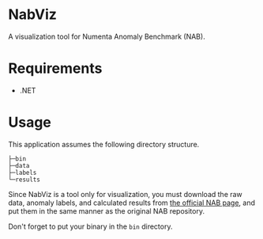 # NabViz
A visualization tool for Numenta Anomaly Benchmark (NAB).


# Requirements
- .NET


# Usage
This application assumes the following directory structure.

```
├─bin
├─data
├─labels
└─results
```

Since NabViz is a tool only for visualization, you must download the raw data, anomaly labels, and calculated results from [the official NAB page](https://github.com/numenta/NAB), and put them in the same manner as the original NAB repository.

Don't forget to put your binary in the `bin` directory.




